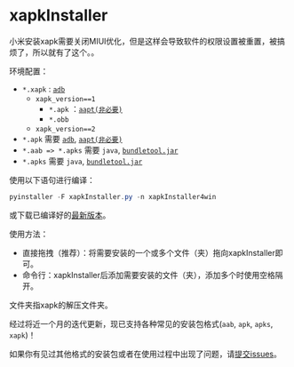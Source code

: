 # xapkInstaller
小米安装xapk需要关闭MIUI优化，但是这样会导致软件的权限设置被重置，被搞烦了，所以就有了这个。。  

环境配置：  

- `*.xapk` : [`adb`](https://dl.google.com/android/repository/platform-tools-latest-windows.zip?hl=zh-cn)   
  - `xapk_version==1 `  
    - `*.apk` ：[`aapt(非必要)`](https://dl.androidaapt.com/aapt-windows.zip)  
    - `*.obb`  
  - `xapk_version==2 `  
- `*.apk` 需要 [`adb`](https://dl.google.com/android/repository/platform-tools-latest-windows.zip?hl=zh-cn), [`aapt(非必要)`](https://dl.androidaapt.com/aapt-windows.zip)  
- `*.aab => *.apks` 需要 `java`, [`bundletool.jar`](https://github.com/google/bundletool/releases)  
- `*.apks` 需要 `java`, [`bundletool.jar`](https://github.com/google/bundletool/releases)  

使用以下语句进行编译：  
```powershell
pyinstaller -F xapkInstaller.py -n xapkInstaller4win
```
或下载已编译好的[最新版本](https://github.com/adhu2018/xapkInstaller/releases/latest)。  

使用方法：  
- 直接拖拽（推荐）：将需要安装的一个或多个文件（夹）拖向xapkInstaller即可。  
- 命令行：xapkInstaller后添加需要安装的文件（夹），添加多个时使用空格隔开。  

文件夹指xapk的解压文件夹。  

经过将近一个月的迭代更新，现已支持各种常见的安装包格式(`aab`, `apk`, `apks`, `xapk`)！  

如果你有见过其他格式的安装包或者在使用过程中出现了问题，请[提交issues](https://github.com/adhu2018/xapkInstaller/issues/new)。  
